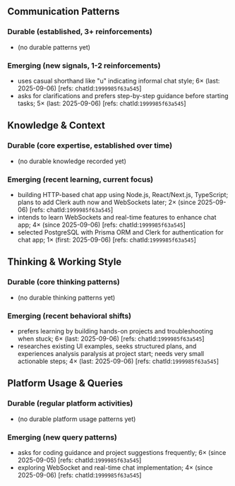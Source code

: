 ## Communication Patterns
### Durable (established, 3+ reinforcements)
- (no durable patterns yet)

### Emerging (new signals, 1-2 reinforcements)
- uses casual shorthand like "u" indicating informal chat style; 6× (last: 2025-09-06) [refs: chatId:`1999985f63a545`]
- asks for clarifications and prefers step-by-step guidance before starting tasks; 5× (last: 2025-09-06) [refs: chatId:`1999985f63a545`]

## Knowledge & Context
### Durable (core expertise, established over time)
- (no durable knowledge recorded yet)

### Emerging (recent learning, current focus)
- building HTTP-based chat app using Node.js, React/Next.js, TypeScript; plans to add Clerk auth now and WebSockets later; 2× (since 2025-09-06) [refs: chatId:`1999985f63a545`]
- intends to learn WebSockets and real-time features to enhance chat app; 4× (since 2025-09-06) [refs: chatId:`1999985f63a545`]
- selected PostgreSQL with Prisma ORM and Clerk for authentication for chat app; 1× (first: 2025-09-06) [refs: chatId:`1999985f63a545`]

## Thinking & Working Style
### Durable (core thinking patterns)
- (no durable thinking patterns yet)

### Emerging (recent behavioral shifts)
- prefers learning by building hands-on projects and troubleshooting when stuck; 6× (last: 2025-09-06) [refs: chatId:`1999985f63a545`]
- researches existing UI examples, seeks structured plans, and experiences analysis paralysis at project start; needs very small actionable steps; 4× (last: 2025-09-06) [refs: chatId:`1999985f63a545`]

## Platform Usage & Queries
### Durable (regular platform activities)
- (no durable platform usage patterns yet)

### Emerging (new query patterns)
- asks for coding guidance and project suggestions frequently; 6× (since 2025-09-05) [refs: chatId:`1999985f63a545`]
- exploring WebSocket and real-time chat implementation; 4× (since 2025-09-06) [refs: chatId:`1999985f63a545`]